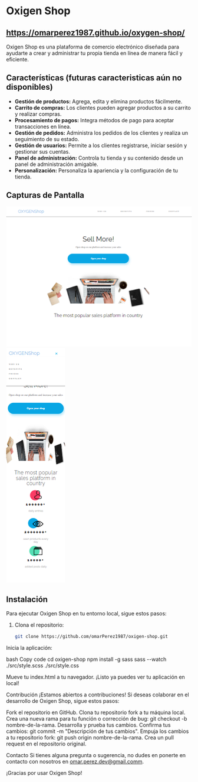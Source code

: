 # Oxigen Shop


## https://omarperez1987.github.io/oxygen-shop/

Oxigen Shop es una plataforma de comercio electrónico diseñada para ayudarte a crear y administrar tu propia tienda en línea de manera fácil y eficiente.

## Características (futuras caracteristicas aún no disponibles)

- **Gestión de productos:** Agrega, edita y elimina productos fácilmente.
- **Carrito de compras:** Los clientes pueden agregar productos a su carrito y realizar compras.
- **Procesamiento de pagos:** Integra métodos de pago para aceptar transacciones en línea.
- **Gestión de pedidos:** Administra los pedidos de los clientes y realiza un seguimiento de su estado.
- **Gestión de usuarios:** Permite a los clientes registrarse, iniciar sesión y gestionar sus cuentas.
- **Panel de administración:** Controla tu tienda y su contenido desde un panel de administración amigable.
- **Personalización:** Personaliza la apariencia y la configuración de tu tienda.

## Capturas de Pantalla

![version desktop](./public/image/readme/captura%201.png)
![version mobile](./public/image/readme/captura%202.png)

## Instalación

Para ejecutar Oxigen Shop en tu entorno local, sigue estos pasos:

1. Clona el repositorio:

   ```bash
   git clone https://github.com/omarPerez1987/oxigen-shop.git

Inicia la aplicación:

bash
Copy code
cd oxigen-shop
npm install -g sass
sass --watch ./src/style.scss ./src/style.css

Mueve tu index.html a tu navegador.
¡Listo ya puedes ver tu aplicación en local!

Contribución
¡Estamos abiertos a contribuciones! Si deseas colaborar en el desarrollo de Oxigen Shop, sigue estos pasos:

Fork el repositorio en GitHub.
Clona tu repositorio fork a tu máquina local.
Crea una nueva rama para tu función o corrección de bug: git checkout -b nombre-de-la-rama.
Desarrolla y prueba tus cambios.
Confirma tus cambios: git commit -m "Descripción de tus cambios".
Empuja los cambios a tu repositorio fork: git push origin nombre-de-la-rama.
Crea un pull request en el repositorio original.

Contacto
Si tienes alguna pregunta o sugerencia, no dudes en ponerte en contacto con nosotros en omar.perez.dev@gmail.comm.

¡Gracias por usar Oxigen Shop!
